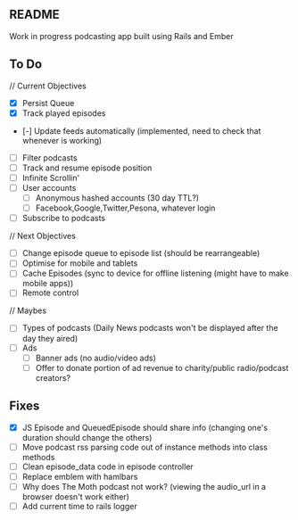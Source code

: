 ## README

Work in progress podcasting app built using Rails and Ember

## To Do

// Current Objectives
- [x] Persist Queue
- [x] Track played episodes
- [-] Update feeds automatically (implemented, need to check that whenever is working)
- [ ] Filter podcasts
- [ ] Track and resume episode position
- [ ] Infinite Scrollin'
- [ ] User accounts
  - [ ] Anonymous hashed accounts (30 day TTL?)
  - [ ] Facebook,Google,Twitter,Pesona, whatever login
- [ ] Subscribe to podcasts

// Next Objectives
- [ ] Change episode queue to episode list (should be rearrangeable)
- [ ] Optimise for mobile and tablets
- [ ] Cache Episodes (sync to device for offline listening (might have to make mobile apps))
- [ ] Remote control

// Maybes
- [ ] Types of podcasts (Daily News podcasts won't be displayed after the day they aired)
- [ ] Ads
  - [ ] Banner ads (no audio/video ads)
  - [ ] Offer to donate portion of ad revenue to charity/public radio/podcast creators?

## Fixes

- [x] JS Episode and QueuedEpisode should share info (changing one's duration should change the others)
- [ ] Move podcast rss parsing code out of instance methods into class methods
- [ ] Clean episode_data code in episode controller
- [ ] Replace emblem with hamlbars
- [ ] Why does The Moth podcast not work? (viewing the audio_url in a browser doesn't work either)
- [ ] Add current time to rails logger
